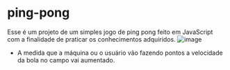 # ping-pong
Esse é um projeto de um simples jogo de ping pong feito em JavaScript com a finalidade de praticar os conhecimentos adquiridos.
![image](https://user-images.githubusercontent.com/105757864/224454632-d35ef1ad-fbbb-4874-a247-896a0e4af826.png)

* A medida que a máquina ou o usuário vão fazendo pontos a velocidade da bola no campo vai aumentado.
